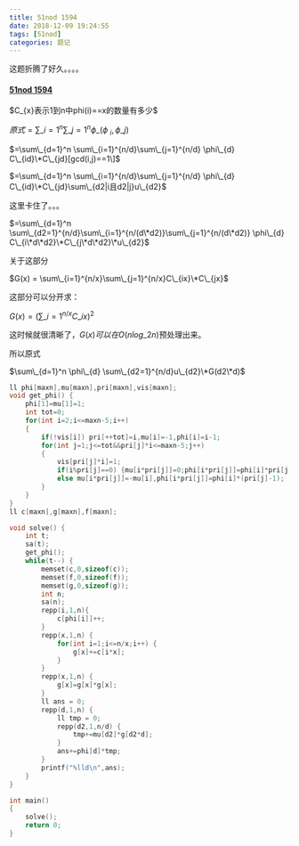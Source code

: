 ```yaml
---
title: 51nod 1594
date: 2018-12-09 19:24:55
tags: [51nod]
categories: 题记
---
```


这题折腾了好久。。。。

<!--more-->

#### [51nod 1594](http://www.51nod.com/Challenge/Problem.html#!#problemId=1594)

$C_\{x}表示1到n中phi(i)==x的数量有多少$

$原式=\sum\_{i=1}^n\sum\_{j=1}^n \phi\_{( \phi\ _i,\phi\_j)}$

$=\sum\_{d=1}^n \sum\_{i=1}^{n/d}\sum\_{j=1}^{n/d} \phi\_{d} C\_{id}\*C\_{jd}[gcd(i,j)==1\]$

$=\sum\_{d=1}^n \sum\_{i=1}^{n/d}\sum\_{j=1}^{n/d} \phi\_{d} C\_{id}\*C\_{jd}\sum\_{d2|i且d2|j}u\_{d2}$

这里卡住了。。。

$=\sum\_{d=1}^n \sum\_{d2=1}^{n/d}\sum\_{i=1}^{n/(d\*d2)}\sum\_{j=1}^{n/(d\*d2)} \phi\_{d} C\_{i\*d\*d2}\*C\_{j\*d\*d2}\*u\_{d2}$

关于这部分

$G(x) = \sum\_{i=1}^{n/x}\sum\_{j=1}^{n/x}C\_{ix}\*C\_{jx}$

这部分可以分开求：

$G(x)=(\sum\_{i=1}^{n/x}C\_{ix})^2$

这时候就很清晰了，$G(x)可以在O(nlog\_{2}n)$预处理出来。

所以原式

$\sum\_{d=1}^n \phi\_{d} \sum\_{d2=1}^{n/d}u\_{d2}\*G(d2\*d)$

```C++
ll phi[maxn],mu[maxn],pri[maxn],vis[maxn];
void get_phi() {
    phi[1]=mu[1]=1;
    int tot=0;
    for(int i=2;i<=maxn-5;i++)
    {
        if(!vis[i]) pri[++tot]=i,mu[i]=-1,phi[i]=i-1;
        for(int j=1;j<=tot&&pri[j]*i<=maxn-5;j++)
        {
            vis[pri[j]*i]=1;
            if(i%pri[j]==0) {mu[i*pri[j]]=0;phi[i*pri[j]]=phi[i]*pri[j];break;}
            else mu[i*pri[j]]=-mu[i],phi[i*pri[j]]=phi[i]*(pri[j]-1);
        }
    }
}
ll c[maxn],g[maxn],f[maxn];

void solve() {
    int t;
    sa(t);
    get_phi();
    while(t--) {
        memset(c,0,sizeof(c));
        memset(f,0,sizeof(f));
        memset(g,0,sizeof(g));
        int n;
        sa(n);
        repp(i,1,n){
            c[phi[i]]++;
        }
        repp(x,1,n) {
            for(int i=1;i<=n/x;i++) {
                g[x]+=c[i*x];
            }
        }
        repp(x,1,n) {
            g[x]=g[x]*g[x];
        }
        ll ans = 0;
        repp(d,1,n) {
            ll tmp = 0;
            repp(d2,1,n/d) {
                tmp+=mu[d2]*g[d2*d];
            }
            ans+=phi[d]*tmp;
        }
        printf("%lld\n",ans);
    }
}

int main()
{
    solve();
    return 0;
}

```